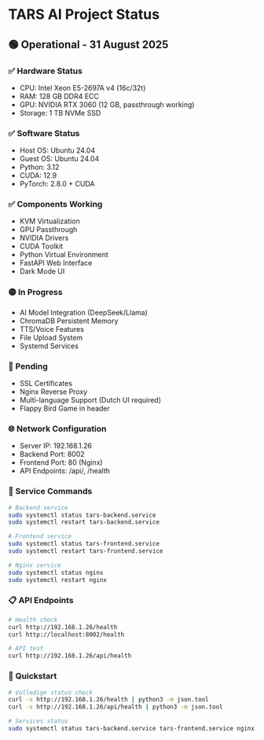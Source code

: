 # TARS AI Project Status

## 🟢 Operational - 31 August 2025

### ✅ Hardware Status
- CPU: Intel Xeon E5-2697A v4 (16c/32t)
- RAM: 128 GB DDR4 ECC
- GPU: NVIDIA RTX 3060 (12 GB, passthrough working)
- Storage: 1 TB NVMe SSD

### ✅ Software Status
- Host OS: Ubuntu 24.04
- Guest OS: Ubuntu 24.04
- Python: 3.12
- CUDA: 12.9
- PyTorch: 2.8.0 + CUDA

### ✅ Components Working
- KVM Virtualization
- GPU Passthrough
- NVIDIA Drivers
- CUDA Toolkit
- Python Virtual Environment
- FastAPI Web Interface
- Dark Mode UI

### 🟡 In Progress
- AI Model Integration (DeepSeek/Llama)
- ChromaDB Persistent Memory
- TTS/Voice Features
- File Upload System
- Systemd Services

### 🔴 Pending
- SSL Certificates
- Nginx Reverse Proxy
- Multi-language Support (Dutch UI required)
- Flappy Bird Game in header

### 🌐 Network Configuration
- Server IP: 192.168.1.26
- Backend Port: 8002
- Frontend Port: 80 (Nginx)
- API Endpoints: /api/, /health

### 🔧 Service Commands
```bash
# Backend service
sudo systemctl status tars-backend.service
sudo systemctl restart tars-backend.service

# Frontend service
sudo systemctl status tars-frontend.service
sudo systemctl restart tars-frontend.service

# Nginx service
sudo systemctl status nginx
sudo systemctl restart nginx
```

### 📋 API Endpoints
```bash
# Health check
curl http://192.168.1.26/health
curl http://localhost:8002/health

# API test
curl http://192.168.1.26/api/health
```

### 🚀 Quickstart
```bash
# Volledige status check
curl -s http://192.168.1.26/health | python3 -m json.tool
curl -s http://192.168.1.26/api/health | python3 -m json.tool

# Services status
sudo systemctl status tars-backend.service tars-frontend.service nginx.service
```
